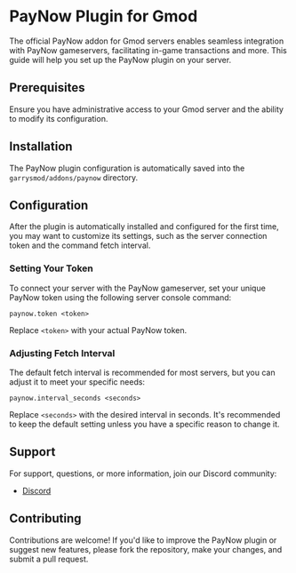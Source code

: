 # PayNow Plugin for Gmod

The official PayNow addon for Gmod servers enables seamless integration with PayNow gameservers, facilitating in-game transactions and more. This guide will help you set up the PayNow plugin on your server.

## Prerequisites

Ensure you have administrative access to your Gmod server and the ability to modify its configuration.

## Installation

The PayNow plugin configuration is automatically saved into the `garrysmod/addons/paynow` directory.

## Configuration

After the plugin is automatically installed and configured for the first time, you may want to customize its settings, such as the server connection token and the command fetch interval.

### Setting Your Token

To connect your server with the PayNow gameserver, set your unique PayNow token using the following server console command:

```plaintext
paynow.token <token>
```

Replace `<token>` with your actual PayNow token.

### Adjusting Fetch Interval

The default fetch interval is recommended for most servers, but you can adjust it to meet your specific needs:

```plaintext
paynow.interval_seconds <seconds>
```

Replace `<seconds>` with the desired interval in seconds. It's recommended to keep the default setting unless you have a specific reason to change it.

## Support

For support, questions, or more information, join our Discord community:

- [Discord](https://discord.gg/paynow)

## Contributing

Contributions are welcome! If you'd like to improve the PayNow plugin or suggest new features, please fork the repository, make your changes, and submit a pull request.
